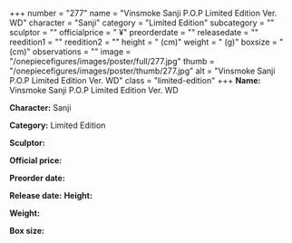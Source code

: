 +++
number = "277"
name = "Vinsmoke Sanji P.O.P Limited Edition Ver. WD"
character = "Sanji"
category = "Limited Edition"
subcategory = ""
sculptor = ""
officialprice = " ¥"
preorderdate = ""
releasedate = ""
reedition1 = ""
reedition2 = ""
height = " (cm)"
weight = " (g)"
boxsize = " (cm)"
observations = ""
image = "/onepiecefigures/images/poster/full/277.jpg"
thumb = "/onepiecefigures/images/poster/thumb/277.jpg"
alt = "Vinsmoke Sanji P.O.P Limited Edition Ver. WD"
class = "limited-edition"
+++
**Name:** Vinsmoke Sanji P.O.P Limited Edition Ver. WD

**Character:** Sanji

**Category:** Limited Edition 

**Sculptor:** 

**Official price:** 

**Preorder date:** 

**Release date:** 
**Height:** 

**Weight:** 

**Box size:** 

